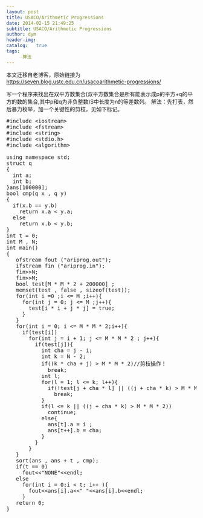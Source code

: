 ```yaml
---
layout: post
title: USACO/Arithmetic Progressions
date: 2014-02-15 21:49:25
subtitle: USACO/Arithmetic Progressions
author: dym
header-img:
catalog:   true
tags:
     -算法
---
```


本文迁移自老博客，原始链接为 <https://seven.blog.ustc.edu.cn/usacoarithmetic-progressions/>

写一个程序来找出在双平方数集合(双平方数集合是所有能表示成p的平方+q的平方的数的集合,其中p和q为非负整数)S中长度为n的等差数列。 
解法：先打表，然后暴力枚举，加一个关键性的剪枝，见如下标记。
<pre class = "brush:[cpp]">
#include &lt;iostream&gt;
#include &lt;fstream&gt;
#include &lt;string&gt;
#include &lt;stdio.h&gt;
#include &lt;algorithm&gt;

using namespace std;
struct q
{
  int a;
  int b;
}ans[100000];
bool cmp(q x , q y)
{
  if(x.b == y.b)
	return x.a < y.a;
  else
	return x.b < y.b;
}
int t = 0;
int M , N;
int main()
{
   ofstream fout ("ariprog.out");
   ifstream fin ("ariprog.in");
   fin&gt;&gt;N;
   fin&gt;&gt;M;
   bool test[M * M * 2 + 200000] ;
   memset(test , false , sizeof(test));
   for(int i =0 ;i <= M ;i++){
	 for(int j = 0; j <= M ;j++){
	   test[i * i + j * j] = true;
	 }
   }
   for(int i = 0; i <= M * M * 2;i++){
	 if(test[i])
	   for(int j = i + 1; j <= M * M * 2 ; j++){
		 if(test[j]){
		   int cha = j - i;
		   int k = N - 2;
		   if((k * cha + j) > M * M * 2)//剪枝操作！
			 break;
		   int l;
		   for(l = 1; l <= k; l++){
			 if(!test[j + cha * l] || ((j + cha * k) > M * M * 2))
			   break;
		   }
		   if(l <= k || ((j + cha * k) > M * M * 2))
			 continue;
		   else{
			 ans[t].a = i ;
			 ans[t++].b = cha;
		   }
		 }
	   }
   }
   sort(ans , ans + t , cmp);
   if(t == 0)
	 fout&lt;&lt;"NONE"&lt;&lt;endl;
   else
	 for(int i = 0;i < t; i++ ){
	   fout&lt;&lt;ans[i].a&lt;&lt;" "&lt;&lt;ans[i].b&lt;&lt;endl;
	 }
   return 0;
} 
</pre>
